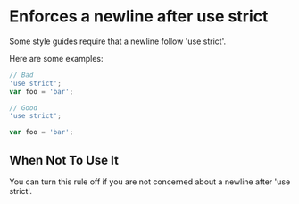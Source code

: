 # Enforces a newline after use strict

Some style guides require that a newline follow 'use strict'.

Here are some examples:

```js
// Bad
'use strict';
var foo = 'bar';

// Good
'use strict';

var foo = 'bar';
```

## When Not To Use It

You can turn this rule off if you are not concerned about a newline after 'use strict'.
